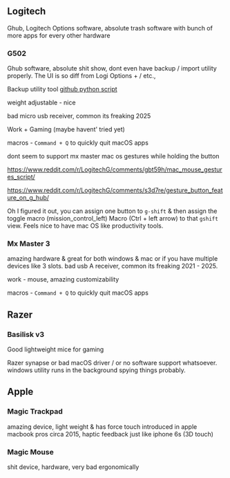 
## Logitech

Ghub, Logitech Options software, absolute trash software with bunch of more apps for every other hardware



### G502

Ghub software, absolute shit show, dont even have backup / import utility properly.
The UI is so diff from Logi Options + / etc.,

Backup utility tool
[github python script](https://github.com/gabfv/logitech-g-hub-settings-extractor)

weight adjustable - nice


bad micro usb receiver, common its freaking 2025

Work + Gaming (maybe havent' tried yet)

macros - `Command + Q` to quickly quit macOS apps

dont seem to support mx master mac os gestures while holding the button

https://www.reddit.com/r/LogitechG/comments/gbt59h/mac_mouse_gestures_script/

https://www.reddit.com/r/LogitechG/comments/s3d7re/gesture_button_feature_on_g_hub/

Oh I figured it out, you can assign one button to `g-shift` & then assign the toggle macro (mission_control_left) Macro (Ctrl + left arrow) to that `gshift` view.
Feels nice to have mac OS like productivity tools.


### Mx Master 3


amazing hardware & great for both windows & mac or if you have multiple devices like 3 slots.
bad usb A receiver, common its freaking 2021 - 2025.

work - mouse, amazing customizability

macros - `Command + Q` to quickly quit macOS apps


## Razer

### Basilisk v3

Good lightweight mice for gaming

Razer synapse or bad macOS driver / or no software support whatsoever.
windows utility runs in the background spying things probably.



## Apple

### Magic Trackpad

amazing device, light weight & has force touch introduced in apple macbook pros circa 2015, haptic feedback just like iphone 6s (3D touch)


### Magic Mouse

shit device, hardware, very bad ergonomically
